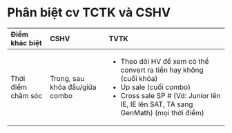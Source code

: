 # Phân biệt cv TCTK và CSHV

<table>
  <thead>
    <tr>
      <th style="text-align:left">&#x110;i&#x1EC3;m kh&#xE1;c bi&#x1EC7;t</th>
      <th style="text-align:left">CSHV</th>
      <th style="text-align:left">TVTK</th>
    </tr>
  </thead>
  <tbody>
    <tr>
      <td style="text-align:left">Th&#x1EDD;i &#x111;i&#x1EC3;m ch&#x103;m s&#xF3;c</td>
      <td style="text-align:left">Trong, sau kh&#xF3;a &#x111;&#x1EA7;u/gi&#x1EEF;a combo</td>
      <td style="text-align:left">
        <ul>
          <li>Theo d&#xF5;i HV &#x111;&#x1EC3; xem c&#xF3; th&#x1EC3; convert ra ti&#x1EC1;n
            hay kh&#xF4;ng (cu&#x1ED1;i kh&#xF3;a)</li>
          <li>Up sale (cu&#x1ED1;i combo)</li>
          <li>Cross sale SP # (Vd: Junior l&#xEA;n IE, IE l&#xEA;n SAT, TA sang GenMath)
            (m&#x1ECD;i th&#x1EDD;i &#x111;i&#x1EC3;m)</li>
        </ul>
      </td>
    </tr>
  </tbody>
</table>

